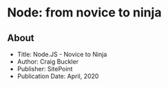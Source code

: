 # Node: from novice to ninja

## About

- Title: Node.JS - Novice to Ninja
- Author: Craig Buckler
- Publisher: SitePoint
- Publication Date: April, 2020
